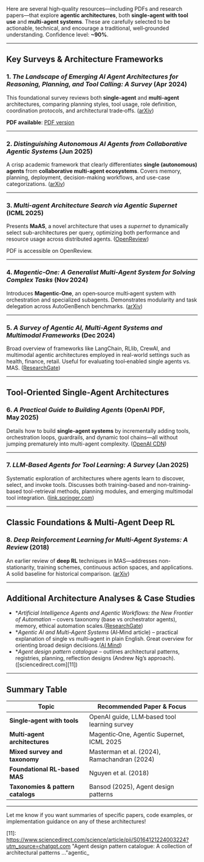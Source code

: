 Here are several high‑quality resources—including PDFs and research papers—that explore **agentic architectures**, both **single-agent with tool use** and **multi-agent systems**. These are carefully selected to be actionable, technical, and encourage a traditional, well‑grounded understanding. Confidence level: **\~90%**.

---

## &#x20;Key Surveys & Architecture Frameworks

### 1. *The Landscape of Emerging AI Agent Architectures for Reasoning, Planning, and Tool Calling: A Survey* (Apr 2024)

This foundational survey reviews both **single-agent** and **multi-agent** architectures, comparing planning styles, tool usage, role definition, coordination protocols, and architectural trade‑offs. ([arXiv][1])

**PDF available**: [PDF version](https://arxiv.org/pdf/2404.11584)

---

### 2. *Distinguishing Autonomous AI Agents from Collaborative Agentic Systems* (Jun 2025)

A crisp academic framework that clearly differentiates **single (autonomous) agents** from **collaborative multi-agent ecosystems**. Covers memory, planning, deployment, decision-making workflows, and use-case categorizations. ([arXiv][2])

---

### 3. *Multi-agent Architecture Search via Agentic Supernet* (ICML 2025)

Presents **MaAS**, a novel architecture that uses a *supernet* to dynamically select sub-architectures per query, optimizing both performance and resource usage across distributed agents. ([OpenReview][3])

PDF is accessible on OpenReview.

---

### 4. *Magentic‑One: A Generalist Multi-Agent System for Solving Complex Tasks* (Nov 2024)

Introduces **Magentic‑One**, an open‑source multi‑agent system with orchestration and specialized subagents. Demonstrates modularity and task delegation across AutoGenBench benchmarks. ([arXiv][4])

---

### 5. *A Survey of Agentic AI, Multi-Agent Systems and Multimodal Frameworks* (Dec 2024)

Broad overview of frameworks like LangChain, RLlib, CrewAI, and multimodal agentic architectures employed in real-world settings such as health, finance, retail. Useful for evaluating tool‑enabled single agents vs. MAS. ([ResearchGate][5])

---

## &#x20;Tool‑Oriented Single‑Agent Architectures

### 6. *A Practical Guide to Building Agents* (OpenAI PDF, May 2025)

Details how to build **single-agent systems** by incrementally adding tools, orchestration loops, guardrails, and dynamic tool chains—all without jumping prematurely into multi-agent complexity. ([OpenAI CDN][6])

---

### 7. *LLM‑Based Agents for Tool Learning: A Survey* (Jan 2025)

Systematic exploration of architectures where agents learn to discover, select, and invoke tools. Discusses both training-based and non-training-based tool-retrieval methods, planning modules, and emerging multimodal tool integration. ([link.springer.com][7])

---

## &#x20;Classic Foundations & Multi‑Agent Deep RL

### 8. *Deep Reinforcement Learning for Multi-Agent Systems: A Review* (2018)

An earlier review of **deep RL** techniques in MAS—addresses non-stationarity, training schemes, continuous action spaces, and applications. A solid baseline for historical comparison. ([arXiv][8])

---

## &#x20;Additional Architecture Analyses & Case Studies

* \**Artificial Intelligence Agents and Agentic Workflows: the New Frontier of Automation* – covers taxonomy (base vs orchestrator agents), memory, ethical automation scales.([ResearchGate][9])
* \**Agentic AI and Multi-Agent Systems* (AI‑Mind article) – practical explanation of single vs multi‑agent in plain English. Great overview for orienting broad design decisions.([AI Mind][10])
* \**Agent design pattern catalogue* – outlines architectural patterns, registries, planning, reflection designs (Andrew Ng’s approach).([sciencedirect.com][11])

---

## &#x20;Summary Table

| Topic                             | Recommended Paper & Focus                    |
| --------------------------------- | -------------------------------------------- |
| **Single‑agent with tools**       | OpenAI guide, LLM‑based tool learning survey |
| **Multi‑agent architectures**     | Magentic‑One, Agentic Supernet, ICML 2025    |
| **Mixed survey and taxonomy**     | Masterman et al. (2024), Ramachandran (2024) |
| **Foundational RL-based MAS**     | Nguyen et al. (2018)                         |
| **Taxonomies & pattern catalogs** | Bansod (2025), Agent design patterns         |

---

Let me know if you want summaries of specific papers, code examples, or implementation guidance on any of these architectures!

[1]: https://arxiv.org/pdf/2404.11584?utm_source=chatgpt.com "[PDF] arXiv:2404.11584v1 [cs.AI] 17 Apr 2024"
[2]: https://arxiv.org/abs/2506.01438?utm_source=chatgpt.com "Distinguishing Autonomous AI Agents from Collaborative Agentic Systems: A Comprehensive Framework for Understanding Modern Intelligent Architectures"
[3]: https://openreview.net/forum?id=imcyVlzpXh&utm_source=chatgpt.com "Multi-agent Architecture Search via Agentic Supernet | OpenReview"
[4]: https://arxiv.org/abs/2411.04468?utm_source=chatgpt.com "Magentic-One: A Generalist Multi-Agent System for Solving Complex Tasks"
[5]: https://www.researchgate.net/publication/387577302_A_Survey_of_Agentic_AI_Multi-Agent_Systems_and_Multimodal_Frameworks_Architectures_Applications_and_Future_Directions?utm_source=chatgpt.com "(PDF) A Survey of Agentic AI, Multi-Agent Systems, and Multimodal ..."
[6]: https://cdn.openai.com/business-guides-and-resources/a-practical-guide-to-building-agents.pdf?utm_source=chatgpt.com "[PDF] A practical guide to building agents - OpenAI"
[7]: https://link.springer.com/article/10.1007/s41019-025-00296-9?utm_source=chatgpt.com "LLM-Based Agents for Tool Learning: A Survey"
[8]: https://arxiv.org/abs/1812.11794?utm_source=chatgpt.com "Deep Reinforcement Learning for Multi-Agent Systems: A Review of Challenges, Solutions and Applications"
[9]: https://www.researchgate.net/publication/389738694_Artificial_intelligence_agents_and_agentic_workflows_the_new_frontier_of_automation?utm_source=chatgpt.com "(PDF) Artificial intelligence agents and agentic workflows: the new ..."
[10]: https://pub.aimind.so/agentic-ai-and-multi-agent-systems-cc32803e1f52?utm_source=chatgpt.com "Agentic AI and Multi-Agent Systems | by Abduldattijo - AI Mind"
[11]: https://www.sciencedirect.com/science/article/pii/S0164121224003224?utm_source=chatgpt.com "Agent design pattern catalogue: A collection of architectural patterns ..."agentic_